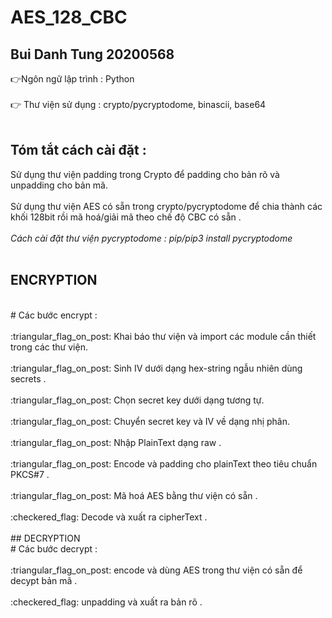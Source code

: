 # AES_128_CBC
## Bui Danh Tung 20200568
:point_right:Ngôn ngữ lập trình : Python <br>
<br>
:point_right: Thư viện sử dụng : crypto/pycryptodome, binascii, base64
<br>
<br>
## Tóm tắt cách cài đặt : 
Sử dụng thư viện padding trong Crypto để padding cho bản rõ và unpadding cho bản mã.
<br>
<br>
Sử dụng thư viện AES có sẵn trong crypto/pycryptodome để chia thành các khối 128bit rồi mã hoá/giải mã theo chế độ CBC có sẵn . 
<br>
<br>
*Cách cài đặt thư viện pycryptodome : pip/pip3 install pycryptodome*
<br>
<br>
## ENCRYPTION
<br>
# Các bước encrypt :
<br>
<br>
:triangular_flag_on_post: Khai báo thư viện và import các module cần thiết trong các thư viện. 
<br>
<br>
:triangular_flag_on_post: Sinh IV dưới dạng hex-string ngẫu nhiên dùng secrets . 
<br>
<br>
:triangular_flag_on_post: Chọn secret key dưới dạng tương tự. 
<br>
<br>
:triangular_flag_on_post: Chuyển secret key và IV về dạng nhị phân.
<br>
<br>
:triangular_flag_on_post: Nhập PlainText dạng raw . 
<br>
<br>
:triangular_flag_on_post: Encode và padding cho plainText theo tiêu chuẩn PKCS#7  .
<br>
<br>
:triangular_flag_on_post: Mã hoá AES bằng thư viện có sẵn .
<br>
<br>
:checkered_flag: Decode và xuất ra cipherText .
<br>
<br>
## DECRYPTION
<br>
# Các bước decrypt :
<br>
<br>
:triangular_flag_on_post: encode và dùng AES trong thư viện có sẵn để decypt bản mã  .
<br>
<br>
:checkered_flag: unpadding và xuất ra bản rõ  .






